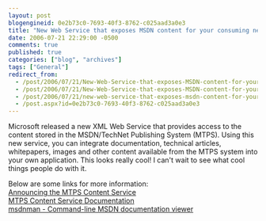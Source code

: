 ```yaml
---
layout: post
blogengineid: 0e2b73c0-7693-40f3-8762-c025aad3a0e3
title: "New Web Service that exposes MSDN content for your consuming needs!"
date: 2006-07-21 22:29:00 -0500
comments: true
published: true
categories: ["blog", "archives"]
tags: ["General"]
redirect_from: 
  - /post/2006/07/21/New-Web-Service-that-exposes-MSDN-content-for-your-consuming-needs!.aspx
  - /post/2006/07/21/New-Web-Service-that-exposes-MSDN-content-for-your-consuming-needs!
  - /post/2006/07/21/new-web-service-that-exposes-msdn-content-for-your-consuming-needs!
  - /post.aspx?id=0e2b73c0-7693-40f3-8762-c025aad3a0e3
---
```

<!-- more -->

Microsoft released a new XML Web Service that provides access to the content stored in the MSDN/TechNet Publishing System (MTPS). Using this new service, you can integrate documentation, technical articles, whitepapers, images and other content available from the MTPS system into your own application. This looks really cool! I can't wait to see what cool things people do with it.

Below are some links for more information:<BR><A href="http://pluralsight.com/blogs/craig/archive/2006/06/12/27273.aspx">Announcing the MTPS Content Service</A><BR><A href="http://services.msdn.microsoft.com/ContentServices/ContentService.asmx">MTPS Content Service Documentation</A><BR><A href="http://www.codeplex.com/Wiki/View.aspx?ProjectName=msdnman">msdnman - Command-line MSDN documentation viewer</A>
